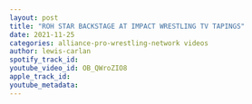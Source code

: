 ```yaml
---
layout: post
title: "ROH STAR BACKSTAGE AT IMPACT WRESTLING TV TAPINGS"
date: 2021-11-25
categories: alliance-pro-wrestling-network videos
author: lewis-carlan
spotify_track_id: 
youtube_video_id: OB_QWroZIO8
apple_track_id: 
youtube_metadata: 
---
```

